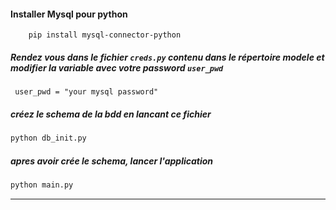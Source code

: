 #### Installer Mysql pour python
```
    pip install mysql-connector-python
```

#####  Rendez vous dans le fichier `creds.py` contenu dans le répertoire modele et modifier la variable avec votre password `user_pwd`
```
 user_pwd = "your mysql password"
```
##### créez le schema de la bdd en lancant ce fichier
```bash
python db_init.py
```

##### apres avoir crée le schema, lancer l'application
```bash
python main.py
```
---


